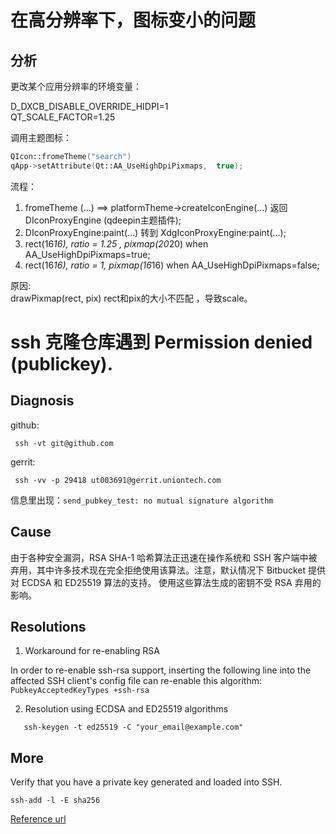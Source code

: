 # 在高分辨率下，图标变小的问题

## 分析

更改某个应用分辨率的环境变量：  

D_DXCB_DISABLE_OVERRIDE_HIDPI=1   
QT_SCALE_FACTOR=1.25

调用主题图标： 

``` c++
QIcon::fromeTheme("search")
qApp->setAttribute(Qt::AA_UseHighDpiPixmaps,  true);
```
流程：  
1. fromeTheme (...)   ==>  platformTheme->createIconEngine(...) 返回 DIconProxyEngine (qdeepin主题插件);
2.  DIconProxyEngine:paint(...) 转到  XdgIconProxyEngine:paint(...);
3.  rect(16*16), ratio = 1.25 , pixmap(20*20) when    AA_UseHighDpiPixmaps=true;
4.   rect(16*16), ratio = 1, pixmap(16*16) when  AA_UseHighDpiPixmaps=false;

原因:  
drawPixmap(rect,  pix)
rect和pix的大小不匹配 ，导致scale。


# ssh 克隆仓库遇到 Permission denied (publickey).

## Diagnosis

github:
```
 ssh -vt git@github.com  
```
gerrit:
```
 ssh -vv -p 29418 ut003691@gerrit.uniontech.com
```
 信息里出现：` send_pubkey_test: no mutual signature algorithm  `  

 ## Cause

   由于各种安全漏洞，RSA SHA-1 哈希算法正迅速在操作系统和 SSH 客户端中被弃用，其中许多技术现在完全拒绝使用该算法。注意，默认情况下 Bitbucket 提供对 ECDSA 和 ED25519 算法的支持。 使用这些算法生成的密钥不受 RSA 弃用的影响。

  ##  Resolutions
   
   1. Workaround for re-enabling RSA
   
   In order to re-enable ssh-rsa support, inserting the following line into the affected SSH client's config file can re-enable this algorithm:
   `PubkeyAcceptedKeyTypes +ssh-rsa`

   2. Resolution using ECDSA and ED25519 algorithms  
   
```
   ssh-keygen -t ed25519 -C "your_email@example.com"
```
## More

Verify that you have a private key generated and loaded into SSH.

```
ssh-add -l -E sha256
```

   [Reference url]( https://confluence.atlassian.com/bitbucketserverkb/ssh-rsa-key-rejected-with-message-no-mutual-signature-algorithm-1026057701.html)